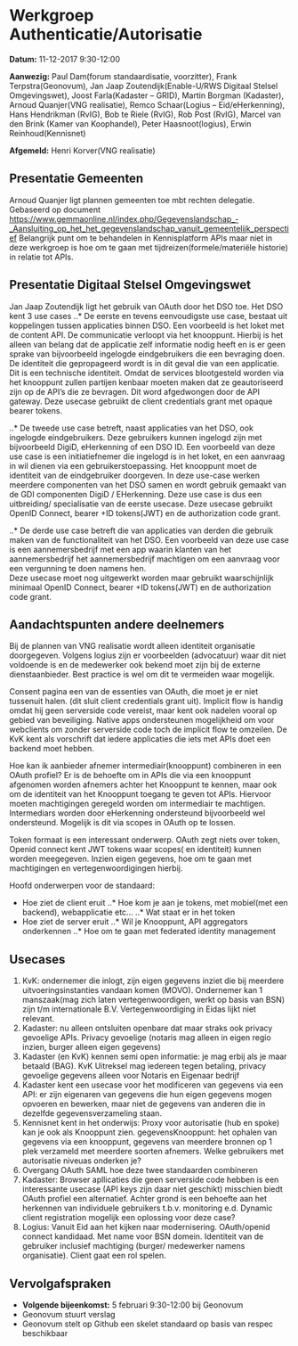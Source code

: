 # Werkgroep Authenticatie/Autorisatie

**Datum:** 11-12-2017 9:30-12:00

**Aanwezig:** Paul Dam(forum standaardisatie, voorzitter), Frank Terpstra(Geonovum), Jan Jaap Zoutendijk(Enable-U/RWS Digitaal Stelsel Omgevingswet), Joost Farla(Kadaster – GRID), Martin Borgman (Kadaster), Arnoud Quanjer(VNG realisatie), Remco Schaar(Logius – Eid/eHerkenning), Hans Hendrikman (RvIG), Bob te Riele (RvIG), Rob Post (RvIG), Marcel van den Brink (Kamer van Koophandel), Peter Haasnoot(logius), Erwin Reinhoud(Kennisnet)

**Afgemeld:** Henri Korver(VNG realisatie)

## Presentatie Gemeenten

Arnoud Quanjer ligt plannen gemeenten toe mbt rechten delegatie. Gebaseerd op document https://www.gemmaonline.nl/index.php/Gegevenslandschap_-_Aansluiting_op_het_het_gegevenslandschap_vanuit_gemeentelijk_perspectief
Belangrijk punt om te behandelen in Kennisplatform APIs maar niet in deze werkgroep is hoe om te gaan met tijdreizen(formele/materiële historie) in relatie tot APIs.

## Presentatie Digitaal Stelsel Omgevingswet

Jan Jaap Zoutendijk ligt het gebruik van OAuth door het DSO toe.
Het DSO kent 3 use cases
..* De eerste en tevens eenvoudigste use case, bestaat uit koppelingen tussen applicaties binnen DSO. Een voorbeeld is het loket met de content API. De communicatie verloopt via het knooppunt. Hierbij is het alleen van belang dat de applicatie zelf informatie nodig heeft en is er geen sprake van bijvoorbeeld ingelogde eindgebruikers die een bevraging doen. De identiteit die gepropageerd wordt is in dit geval die van een applicatie. Dit is een technische identiteit. Omdat de services blootgesteld worden via het knooppunt zullen partijen kenbaar moeten maken dat ze geautoriseerd zijn op de API’s die ze bevragen. Dit word afgedwongen door de API gateway.
Deze usecase gebruikt de client credentials grant met opaque bearer tokens.

..* De tweede use case betreft, naast applicaties van het DSO, ook ingelogde eindgebruikers. Deze gebruikers kunnen ingelogd zijn met bijvoorbeeld DigiD, eHerkenning of een DSO ID. Een voorbeeld van deze use case is een initiatiefnemer die ingelogd is in het loket, en een aanvraag in wil dienen via een gebruikerstoepassing. Het knooppunt moet de identiteit van de eindgebruiker doorgeven. In deze use-case werken meerdere componenten van het DSO samen en wordt gebruik gemaakt van de GDI componenten DigiD / EHerkenning. Deze use case is dus een uitbreiding/ specialisatie van de eerste usecase.
Deze usecase gebruikt OpenID Connect, bearer +ID tokens(JWT) en de authorization code grant.

..* De derde use case betreft die van applicaties van derden die gebruik maken van de functionaliteit van het DSO. Een voorbeeld van deze use case is een aannemersbedrijf met een app waarin klanten van het aannemersbedrijf het aannemersbedrijf machtigen om een aanvraag voor een vergunning te doen namens hen.  
Deze usecase moet nog uitgewerkt worden maar gebruikt waarschijnlijk minimaal OpenID Connect, bearer +ID tokens(JWT) en de authorization code grant.


## Aandachtspunten andere deelnemers

Bij de plannen van VNG realisatie wordt alleen identiteit organisatie doorgegeven.
Volgens logius zijn er voorbeelden (advocatuur) waar dit niet voldoende is en de medewerker ook bekend moet zijn bij de externe dienstaanbieder.
Best practice is wel om dit te vermeiden waar mogelijk.

Consent pagina een van de essenties van OAuth, die moet je er niet tussenuit halen. (dit sluit client credentials grant uit).
Implicit flow is handig omdat hij geen serverside code vereist, maar kent ook nadelen vooral op gebied van beveiliging.
Native apps ondersteunen mogelijkheid om voor webclients om zonder serverside code toch de implicit flow te omzeilen.
De KvK kent als vorschrift dat iedere applicaties die iets met APIs doet een backend moet hebben.

Hoe kan ik aanbieder afnemer intermediair(knooppunt) combineren in een OAuth profiel? Er is de behoefte om in APIs die via een knooppunt afgenomen worden afnemers achter het Knooppunt te kennen, maar ook om de identiteit van het Knooppunt toegang te geven tot APIs.
Hiervoor moeten machtigingen geregeld worden om intermediair te machtigen. Intermediars worden door eHerkenning ondersteund bijvoorbeeld wel ondersteund.
Mogelijk is dit via scopes in OAuth op te lossen.

Token formaat is een interessant onderwerp. OAuth zegt niets over token, Openid connect kent JWT tokens waar scopes( en identiteit) kunnen worden meegegeven.
 Inzien eigen gegevens, hoe om te gaan met machtigingen en vertegenwoordigingen hierbij.

Hoofd onderwerpen voor de standaard: 
* Hoe ziet de client eruit
	..* Hoe kom je aan je tokens, met mobiel(met een backend), webapplicatie etc...
	..* Wat staat er in het token
* Hoe ziet de server eruit
	..* Wil je Knooppunt, API aggregators onderkennen
	..* Hoe om te gaan met federated identity management

## Usecases

1. KvK: ondernemer die inlogt, zijn eigen gegevens inziet die bij meerdere uitvoeringsinstanties vandaan komen (MOVO). Ondernemer kan 1 manszaak(mag zich laten vertegenwoordigen, werkt op basis van BSN) zijn t/m internationale B.V. Vertegenwoordiging in Eidas lijkt niet relevant.
2. Kadaster: nu alleen ontsluiten openbare dat maar straks ook privacy gevoelige APIs. Privacy gevoelige (notaris mag alleen in eigen regio inzien, burger alleen eigen gegevens)
3. Kadaster (en KvK) kennen semi open informatie: je mag erbij als je maar betaald (BAG). KvK Uitreksel mag iedereen tegen betaling, privacy gevoelige gegevens alleen voor Notaris en Eigenaar bedrijf
4. Kadaster kent een usecase voor het modificeren van gegevens via een API: er zijn eigenaren van gegevens die hun eigen gegevens mogen opvoeren en bewerken, maar niet de gegevens van anderen die in dezelfde gegevensverzameling staan.
5. Kennisnet kent in het onderwijs: Proxy voor autorisatie (hub en spoke) kan je ook als Knooppunt zien. gegevensKnooppunt: het ophalen van gegevens via een knooppunt, gegevens van meerdere bronnen op 1 plek verzameld met meerdere soorten afnemers. Welke gebruikers met autorisatie niveuas onderken je?
6. Overgang OAuth SAML hoe deze twee standaarden combineren
8. Kadaster: Browser apllicaties die geen serverside code hebben is een interessante usecase (API keys zijn daar niet geschikt) misschien biedt OAuth profiel een alternatief. Achter grond is een behoefte aan het herkennen van individuele gebruikers t.b.v. monitoring e.d. Dynamic client registration mogelijk een oplossing voor deze case?
9. Logius: Vanuit Eid aan het kijken naar modernisering. OAuth/openid connect kandidaad. Met name voor BSN domein. Identiteit van de gebruiker inclusief machtiging (burger/ medewerker namens organisatie). Client gaat een rol spelen. 

## Vervolgafspraken

* **Volgende bijeenkomst:** 5 februari 9:30-12:00 bij Geonovum
* Geonovum stuurt verslag
* Geonovum stelt op Github een skelet standaard op basis van respec beschikbaar





